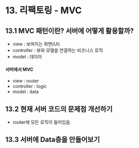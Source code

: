 # 13. 리팩토링 - MVC

## 13.1 MVC 패턴이란? 서버에 어떻게 활용할까?

- view : 보여지는 화면(UI)
- controller : 뷰와 모델을 연결하는 비즈니스 로직
- model : 데이터

#### 서버에서 MVC

- view : router
- controller : logic
- model : data

## 13.2 현재 서버 코드의 문제점 개선하기

- router에 모든 로직이 들어있음

## 13.3 서버에 Data층을 만들어보기
